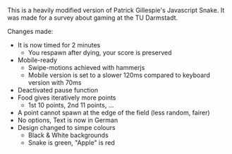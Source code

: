 This is a heavily modified version of Patrick Gillespie's Javascript Snake.
It was made for a survey about gaming at the TU Darmstadt.

Changes made:
* It is now timed for 2 minutes
   * You respawn after dying, your score is preserved
* Mobile-ready
   * Swipe-motions achieved with hammerjs
   * Mobile version is set to a slower 120ms compared to keyboard version with 70ms
* Deactivated pause function
* Food gives iteratively more points
   * 1st 10 points, 2nd 11 points, ...
* A point cannot spawn at the edge of the field (less random, fairer)
* No options, Text is now in German
* Design changed to simpe colours
   * Black & White backgrounds
   * Snake is green, "Apple" is red
